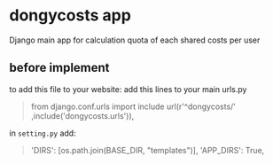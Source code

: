 # dongycosts app
Django main app for calculation quota of each shared costs per user 
## before implement 
 to add this file to your website:
 add this lines to your main urls.py
> from django.conf.urls import include
> url(r'^dongycosts/' ,include('dongycosts.urls')),

in `setting.py` add:

>'DIRS': [os.path.join(BASE_DIR, "templates")],
>        'APP_DIRS': True,


